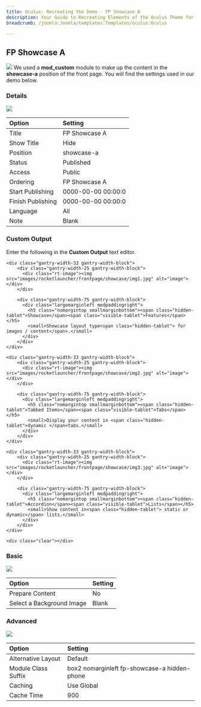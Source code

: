 ```yaml
---
title: Oculus: Recreating the Demo - FP Showcase A
description: Your Guide to Recreating Elements of the Oculus Theme for Joomla
breadcrumb: /joomla:Joomla/templates:Templates/oculus:Oculus

---
```


FP Showcase A
-----
![][showcase]
We used a **mod_custom** module to make up the content in the **showcase-a** position of the front page. You will find the settings used in our demo below.

### Details
![][showcase1]

| Option | Setting |
|:------|:-------|
| Title | FP Showcase A |
| Show Title | Hide |
| Position | showcase-a |
| Status | Published |
| Access | Public |
| Ordering | FP Showcase A |
| Start Publishing | 0000-00-00 00:00:0 |
| Finish Publishing | 0000-00-00 00:00:0 |
| Language | All |
| Note | Blank |

### Custom Output
Enter the following in the **Custom Output** text editor.

~~~
<div class="gantry-width-33 gantry-width-block">
	<div class="gantry-width-25 gantry-width-block">
	  <div class="rt-image"><img src="images/rocketlauncher/frontpage/showcase/img1.jpg" alt="image"></div>
	</div>

	<div class="gantry-width-75 gantry-width-block">
	  <div class="largemarginleft medpaddingright">
	    <h5 class="nomargintop smallmarginbottom"><span class="hidden-tablet">Showcase</span><span class="visible-tablet">Features</span></h5>
		<small>Showcase layout type<span class="hidden-tablet"> for images / content</span>.</small>
	  </div>
	</div>
</div>	

<div class="gantry-width-33 gantry-width-block">
	<div class="gantry-width-25 gantry-width-block">
	  <div class="rt-image"><img src="images/rocketlauncher/frontpage/showcase/img2.jpg" alt="image"></div>
	</div>

	<div class="gantry-width-75 gantry-width-block">
	  <div class="largemarginleft medpaddingright">
	    <h5 class="nomargintop smallmarginbottom"><span class="hidden-tablet">Tabbed Items</span><span class="visible-tablet">Tabs</span></h5>
	    <small>Display your content in <span class="hidden-tablet">dynamic </span>tabs.</small>
	  </div>
	</div>
</div>	

<div class="gantry-width-33 gantry-width-block">
	<div class="gantry-width-25 gantry-width-block">
	  <div class="rt-image"><img src="images/rocketlauncher/frontpage/showcase/img3.jpg" alt="image"></div>
	</div>

	<div class="gantry-width-75 gantry-width-block">
	  <div class="largemarginleft medpaddingright">
	    <h5 class="nomargintop smallmarginbottom"><span class="hidden-tablet">Accordion</span><span class="visible-tablet">Lists</span></h5>
	    <small>Show content in<span class="hidden-tablet"> static or dynamic</span> lists.</small>
	  </div>
	</div>
</div>	

<div class="clear"></div>
~~~

### Basic
![][showcase2]

| Option | Setting |
|:------|:-------|
| Prepare Content | No |
| Select a Background Image | Blank |

### Advanced
![][showcase3]

| Option | Setting |
|:------|:-------|
| Alternative Layout | Default |
| Module Class Suffix | box2 nomarginleft fp-showcase-a hidden-phone |
| Caching | Use Global |
| Cache Time | 900 |

[showcase]: assets/demo_module_3.jpeg
[showcase1]: assets/fp_showcase_1.jpeg
[showcase2]: assets/fp_showcase_2.jpeg
[showcase3]: assets/fp_showcase_3.jpeg
[showcase4]: assets/fp_showcase_4.jpeg